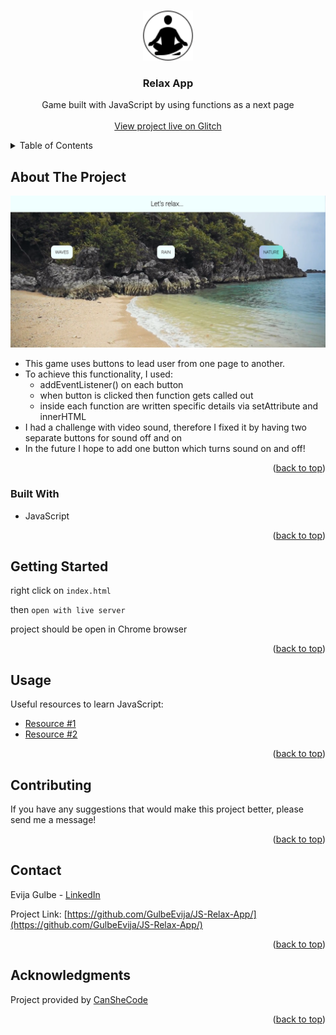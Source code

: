 <a name="readme-top"></a>

<br />
<div align="center">
  <a href="https://github.com/GulbeEvija/JS-Relax-App/">
    <img src="relaxIcon.png" alt="Logo" width="80" height="80">
  </a>

<h3 align="center">Relax App</h3>

  <p align="center">
    Game built with JavaScript by using functions as a next page
    <br />
    <br />
    <a href="https://glossy-charmed-soil.glitch.me/">View project live on Glitch</a>
  </p>
</div>


<details>
  <summary>Table of Contents</summary>
  <ol>
    <li>
      <a href="#about-the-project">About The Project</a>
      <ul>
        <li><a href="#built-with">Built With</a></li>
      </ul>
    </li>
    <li>
      <a href="#getting-started">Getting Started</a>
    </li>
    <li><a href="#usage">Usage</a></li>
    <li><a href="#contributing">Contributing</a></li>
    <li><a href="#contact">Contact</a></li>
    <li><a href="#acknowledgments">Acknowledgments</a></li>
  </ol>
</details>


## About The Project

![Product Name Screen Shot][product-screenshot]

* This game uses buttons to lead user from one page to another.
* To achieve this functionality, I used:
  * addEventListener() on each button
  * when button is clicked then function gets called out
  * inside each function are written specific details via setAttribute and innerHTML
* I had a challenge with video sound, therefore I fixed it by having two separate buttons for sound off and on
* In the future I hope to add one button which turns sound on and off!

<p align="right">(<a href="#readme-top">back to top</a>)</p>


### Built With

* JavaScript

<p align="right">(<a href="#readme-top">back to top</a>)</p>



## Getting Started

right click on `index.html`

then `open with live server`

project should be open in Chrome browser

<p align="right">(<a href="#readme-top">back to top</a>)</p>

## Usage

Useful resources to learn JavaScript:
  * [Resource #1](https://www.w3schools.com/js/)
  * [Resource #2](https://developer.mozilla.org/en-US/docs/Web/JavaScript)


<p align="right">(<a href="#readme-top">back to top</a>)</p>


## Contributing

If you have any suggestions that would make this project better, please send me a message!

<p align="right">(<a href="#readme-top">back to top</a>)</p>


## Contact

Evija Gulbe - [LinkedIn](https://www.linkedin.com/in/evija-gulbe-534673240/)

Project Link: [https://github.com/GulbeEvija/JS-Relax-App/](https://github.com/GulbeEvija/JS-Relax-App/)
<p align="right">(<a href="#readme-top">back to top</a>)</p>



## Acknowledgments

Project provided by [CanSheCode](https://edu-canshecode.thinkific.com/)

<p align="right">(<a href="#readme-top">back to top</a>)</p>


[product-screenshot]: relaxPhoto.png

